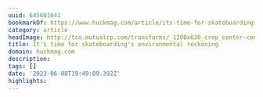 ```yaml
---
uuid: 645601641
bookmarkOf: https://www.huckmag.com/article/its-time-for-skateboardings-environmental-reckoning
category: article
headImage: http://tco.mutualcp.com/transforms/_1200x630_crop_center-center_82_none_ns/01_proof_huck_skatetree_illustration_230404_v1-1.jpeg?mtime=1681320794
title: It's time for skateboarding's environmental reckoning
domain: huckmag.com
description:
tags: []
date: '2023-06-08T19:49:09.392Z'
highlights:
---
```



